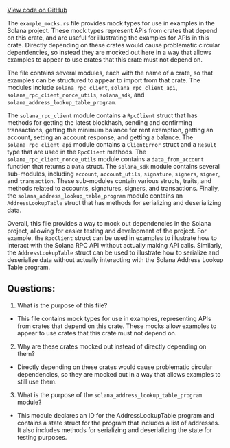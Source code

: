 [View code on GitHub](https://github.com/solana-labs/solana/blob/master/sdk/program/src/example_mocks.rs)

The `example_mocks.rs` file provides mock types for use in examples in the Solana project. These mock types represent APIs from crates that depend on this crate, and are useful for illustrating the examples for APIs in this crate. Directly depending on these crates would cause problematic circular dependencies, so instead they are mocked out here in a way that allows examples to appear to use crates that this crate must not depend on. 

The file contains several modules, each with the name of a crate, so that examples can be structured to appear to import from that crate. The modules include `solana_rpc_client`, `solana_rpc_client_api`, `solana_rpc_client_nonce_utils`, `solana_sdk`, and `solana_address_lookup_table_program`. 

The `solana_rpc_client` module contains a `RpcClient` struct that has methods for getting the latest blockhash, sending and confirming transactions, getting the minimum balance for rent exemption, getting an account, setting an account response, and getting a balance. The `solana_rpc_client_api` module contains a `ClientError` struct and a `Result` type that are used in the `RpcClient` methods. The `solana_rpc_client_nonce_utils` module contains a `data_from_account` function that returns a `Data` struct. The `solana_sdk` module contains several sub-modules, including `account`, `account_utils`, `signature`, `signers`, `signer`, and `transaction`. These sub-modules contain various structs, traits, and methods related to accounts, signatures, signers, and transactions. Finally, the `solana_address_lookup_table_program` module contains an `AddressLookupTable` struct that has methods for serializing and deserializing data.

Overall, this file provides a way to mock out dependencies in the Solana project, allowing for easier testing and development of the project. For example, the `RpcClient` struct can be used in examples to illustrate how to interact with the Solana RPC API without actually making API calls. Similarly, the `AddressLookupTable` struct can be used to illustrate how to serialize and deserialize data without actually interacting with the Solana Address Lookup Table program.
## Questions: 
 1. What is the purpose of this file?
- This file contains mock types for use in examples, representing APIs from crates that depend on this crate. These mocks allow examples to appear to use crates that this crate must not depend on.

2. Why are these crates mocked out instead of directly depending on them?
- Directly depending on these crates would cause problematic circular dependencies, so they are mocked out in a way that allows examples to still use them.

3. What is the purpose of the `solana_address_lookup_table_program` module?
- This module declares an ID for the AddressLookupTable program and contains a state struct for the program that includes a list of addresses. It also includes methods for serializing and deserializing the state for testing purposes.
